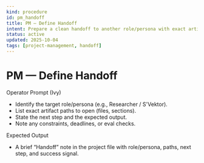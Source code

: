 ```yaml
---
kind: procedure
id: pm_handoff
title: PM — Define Handoff
intent: Prepare a clean handoff to another role/persona with exact artifacts and next step
status: active
updated: 2025-10-04
tags: [project-management, handoff]
---
```


# PM — Define Handoff

Operator Prompt (Ivy)
- Identify the target role/persona (e.g., Researcher / S'Vektor).
- List exact artifact paths to open (files, sections).
- State the next step and the expected output.
- Note any constraints, deadlines, or eval checks.

Expected Output
- A brief “Handoff” note in the project file with role/persona, paths, next step, and success signal.

